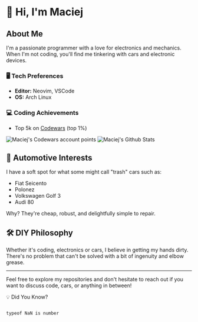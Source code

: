 # 👋 Hi, I'm Maciej

## About Me
I'm a passionate programmer with a love for electronics and mechanics. When I'm not coding, you'll find me tinkering with cars and electronic devices.

### 🖥️ Tech Preferences
- **Editor:** Neovim, VSCode
- **OS:** Arch Linux

### 💻 Coding Achievements
- Top 5k on [Codewars](https://www.codewars.com/users/maciejbaba/stats) (top 1%)

<img src="https://www.codewars.com/users/maciejbaba/badges/large" alt="Maciej's Codewars account points">

<img alt="Maciej's Github Stats" src="https://github-readme-stats-taupe-tau.vercel.app/api?username=maciejbaba&count_private=true&theme=tokyonight">

## 🚗 Automotive Interests
I have a soft spot for what some might call "trash" cars such as:

- Fiat Seicento
- Polonez
- Volkswagen Golf 3
- Audi 80

Why? They're cheap, robust, and delightfully simple to repair.

## 🛠️ DIY Philosophy
Whether it's coding, electronics or cars, I believe in getting my hands dirty. There's no problem that can't be solved with a bit of ingenuity and elbow grease.

---

Feel free to explore my repositories and don't hesitate to reach out if you want to discuss code, cars, or anything in between!





💡 Did You Know?

                                                                                                                                                                                                                                                                                    typeof NaN is number

